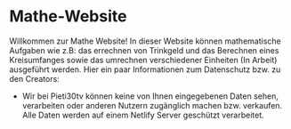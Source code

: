 # Mathe-Website

Willkommen zur Mathe Website! In dieser Website können mathematische Aufgaben wie z.B: das errechnen von Trinkgeld und das Berechnen eines Kreisumfanges sowie das umrechnen verschiedener Einheiten (In Arbeit) ausgeführt werden. Hier ein paar Informationen zum Datenschutz bzw. zu den Creators:

- Wir bei Pieti30tv können keine von Ihnen eingegebenen Daten sehen, verarbeiten oder anderen Nutzern zugänglich machen bzw. verkaufen. Alle Daten werden auf einem Netlify Server geschützt verarbeitet.
